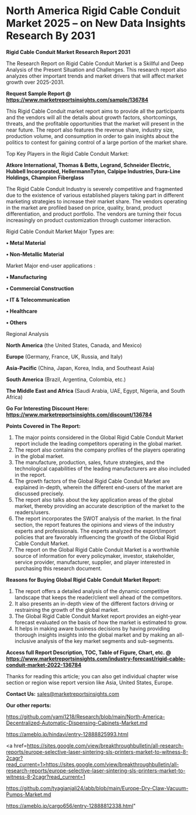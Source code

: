 # North America Rigid Cable Conduit Market 2025 – on New Data Insights Research By 2031

<strong>Rigid Cable Conduit Market Research Report 2031</strong>

The Research Report on Rigid Cable Conduit Market is a Skillful and Deep Analysis of the Present Situation and Challenges. This research report also analyzes other important trends and market drivers that will affect market growth over 2025-2031.

<strong>Request Sample Report @ <a href=https://www.marketreportsinsights.com/sample/136784>https://www.marketreportsinsights.com/sample/136784</a></strong>

This Rigid Cable Conduit market report aims to provide all the participants and the vendors will all the details about growth factors, shortcomings, threats, and the profitable opportunities that the market will present in the near future. The report also features the revenue share, industry size, production volume, and consumption in order to gain insights about the politics to contest for gaining control of a large portion of the market share.

Top Key Players in the Rigid Cable Conduit Market:

<strong>Atkore International, Thomas & Betts, Legrand, Schneider Electric, Hubbell Incorporated, HellermannTyton, Calpipe Industries, Dura-Line Holdings, Champion Fiberglass</strong>

The Rigid Cable Conduit Industry is severely competitive and fragmented due to the existence of various established players taking part in different marketing strategies to increase their market share. The vendors operating in the market are profiled based on price, quality, brand, product differentiation, and product portfolio. The vendors are turning their focus increasingly on product customization through customer interaction.

Rigid Cable Conduit Market Major Types are:

<strong>• Metal Material

• Non-Metallic Material</strong>

Market Major end-user applications :

<strong>• Manufacturing

• Commercial Construction

• IT & Telecommunication

• Healthcare

• Others</strong>

Regional Analysis

</u><strong><b>North America</b></strong> (the United States, Canada, and Mexico)

<strong><b>Europe </b></strong>(Germany, France, UK, Russia, and Italy)

<strong><b>Asia-Pacific</b></strong> (China, Japan, Korea, India, and Southeast Asia)

<strong><b>South America</b></strong> (Brazil, Argentina, Colombia, etc.)

<strong><b>The Middle East and Africa</b></strong> (Saudi Arabia, UAE, Egypt, Nigeria, and South Africa)

<strong>Go For Interesting Discount Here: <a href=https://www.marketreportsinsights.com/discount/136784>https://www.marketreportsinsights.com/discount/136784</a></strong>

<strong>Points Covered in The Report:</strong>
<ol>
  <li>The major points considered in the Global Rigid Cable Conduit Market report include the leading competitors operating in the global market.</li>
  <li>The report also contains the company profiles of the players operating in the global market.</li>
  <li>The manufacture, production, sales, future strategies, and the technological capabilities of the leading manufacturers are also included in the report.</li>
  <li>The growth factors of the Global Rigid Cable Conduit Market are explained in-depth, wherein the different end-users of the market are discussed precisely.</li>
  <li>The report also talks about the key application areas of the global market, thereby providing an accurate description of the market to the readers/users.</li>
  <li>The report incorporates the SWOT analysis of the market. In the final section, the report features the opinions and views of the industry experts and professionals. The experts analyzed the export/import policies that are favorably influencing the growth of the Global Rigid Cable Conduit Market.</li>
  <li>The report on the Global Rigid Cable Conduit Market is a worthwhile source of information for every policymaker, investor, stakeholder, service provider, manufacturer, supplier, and player interested in purchasing this research document.</li>
</ol>
<strong>Reasons for Buying Global Rigid Cable Conduit Market Report:</strong>

<ol>
  <li>The report offers a detailed analysis of the dynamic competitive landscape that keeps the reader/client well ahead of the competitors.</li>
  <li>It also presents an in-depth view of the different factors driving or restraining the growth of the global market.</li>
  <li>The Global Rigid Cable Conduit Market report provides an eight-year forecast evaluated on the basis of how the market is estimated to grow.</li>
  <li>It helps in making aware business decisions by having providing thorough insights insights into the global market and by making an all-inclusive analysis of the key market segments and sub-segments.</li>
</ol>
<strong>Access full Report Description, TOC, Table of Figure, Chart, etc. @ <a href=https://www.marketreportsinsights.com/industry-forecast/rigid-cable-conduit-market-2022-136784>https://www.marketreportsinsights.com/industry-forecast/rigid-cable-conduit-market-2022-136784</a></strong>


Thanks for reading this article; you can also get individual chapter wise section or region wise report version like Asia, United States, Europe.

<strong>Contact Us:</strong>
sales@marketreportsinsights.com

<strong>Our other reports:</strong>

<a href=https://github.com/yami1218/Research/blob/main/North-America-Decentralized-Automatic-Dispensing-Cabinets-Market.md>https://github.com/yami1218/Research/blob/main/North-America-Decentralized-Automatic-Dispensing-Cabinets-Market.md</a>

<a href=https://ameblo.jp/hindavi/entry-12888825993.html>https://ameblo.jp/hindavi/entry-12888825993.html</a>

<a href=https://sites.google.com/view/breakthroughbulletin/all-research-reports/europe-selective-laser-sintering-sls-printers-market-to-witness-8-2cagr?read_current=1>https://sites.google.com/view/breakthroughbulletin/all-research-reports/europe-selective-laser-sintering-sls-printers-market-to-witness-8-2cagr?read_current=1</a>

<a href=https://github.com/tyagianjali24/abb/blob/main/Europe-Dry-Claw-Vacuum-Pumps-Market.md>https://github.com/tyagianjali24/abb/blob/main/Europe-Dry-Claw-Vacuum-Pumps-Market.md</a>

<a href=https://ameblo.jp/cargo656/entry-12888812338.html>https://ameblo.jp/cargo656/entry-12888812338.html</a>"
